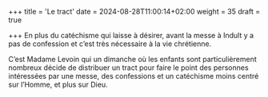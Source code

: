 +++
title = 'Le tract'
date = 2024-08-28T11:00:14+02:00
weight = 35
draft = true

+++
En plus du catéchisme qui laisse à désirer, avant la messe à Indult y a pas de confession et c’est très nécessaire à la vie chrétienne. 

C’est Madame Levoin qui un dimanche où les enfants sont particulièrement nombreux décide de distribuer un tract pour faire le point des personnes intéressées par une messe, des confessions et un catéchisme moins centré sur l’Homme, et plus sur Dieu.


 